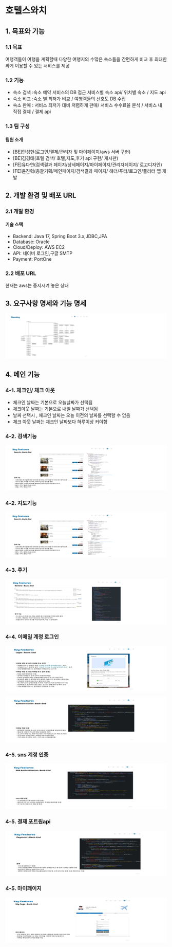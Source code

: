 ﻿# 호텔스와치

## 1. 목표와 기능
### 1.1 목표 
여행객들이 여행을 계획할때 다양한 여행지의 수많은 숙소들을 간편하게 비교 후 최대한 싸게 이용할 수 있는 서비스를 제공

### 1.2 기능
- 숙소 검색 :숙소 예약 서비스의 DB 접근 서비스별 숙소 api/ 위치별 숙소 / 지도 api
- 숙소 비교 :숙소 별 최저가 비교 / 여행객들의 선호도 DB 수집
- 숙소 판매 : 서비스 최저가 대비 저렴하게 판매/ 서비스 수수료율 분석 / 서비스 내 직접 결제 / 결제 api


### 1.3 팀 구성

#### 팀원 소개
- [BE]안성현(로그인/결제/관리자 및 마이페이지/aws 서버 구현)
- [BE]김경태(호텔 검색/ 호텔,지도,후기 api 구현/ 게시판)
- [FE]유다연(검색결과 페이지/상세페이지/마이페이지/관리자페이지/ 로고디자인)
- [FE]윤진혁(총괄기획/메인페이지/검색결과 페이지/ 헤더/푸터/로그인/플러터 앱 개발


## 2. 개발 환경 및 배포 URL 
### 2.1 개발 환경 


#### 기술 스택
- Backend: Java 17, Spring Boot 3.x,JDBC,JPA
- Database: Oracle
- Cloud/Deploy: AWS EC2 
- API: 네이버 로그인,구글 SMTP
- Payment: PortOne

### 2.2 배포 URL
현재는 aws는 중지시켜 놓은 상태



## 3. 요구사항 명세와 기능 명세
![기능명세](src/main/resources/static/images/funtion2.png)





## 4. 메인 기능
### 4-1. 체크인/ 체크 아웃
- 체크인 날짜는 기본으로 오늘날짜가 선택됨
- 체크아웃 날짜는 기본으로 내일 날짜가 선택됨
- 날짜 선택시 , 체크인 날짜는 오늘 이전의 날짜를 선택할 수 없음
- 체크 아웃 날짜는 체크인 날짜보다 하루이상 커야함

### 4-2. 검색기능
![검색](src/main/resources/static/images/search.png)

### 4-2. 지도기능
![지도](src/main/resources/static/images/search.png)

### 4-3. 후기
![지도](src/main/resources/static/images/review.png)

### 4-4. 이메일 계정 로그인
![이메일](src/main/resources/static/images/login.png)

![이메일](src/main/resources/static/images/authentication.png)

### 4-5. sns 계정 인증
![이메일](src/main/resources/static/images/sns.png)

### 4-5. 결제 포트원api
![이메일](src/main/resources/static/images/portone.png)

### 4-5. 마이페이지
![이메일](src/main/resources/static/images/mypage.png)


